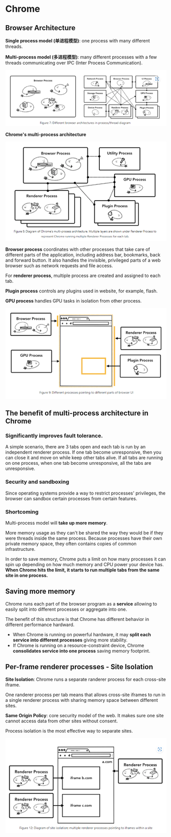 # Chrome

## Browser Architecture

**Single process model (单进程模型)**: one process with many different threads.

**Multi-process model (多进程模型)**: many different processes with a few threads communicating over IPC (Inter Process Communication).

![image-20221111113559251](.\png\image-20221111113559251.png)

**Chrome's multi-process architecture**

![image-20221111113917048](.\png\image-20221111113917048.png)

**Browser process** coordinates with other processes that take care of different parts of the application, including address bar, bookmarks, back and forward button. It also handles the invisible, privileged parts of  a web browser such as network requests and file access.

For **renderer process**, multiple process are created and assigned to each tab.

**Plugin process** controls any plugins used in website, for example, flash.

**GPU process** handles GPU tasks in isolation from other process.

![image-20221111132432151](.\png\image-20221111132432151.png)

## The benefit of multi-process architecture in Chrome

### Significantly improves fault tolerance.

A simple scenario, there are 3 tabs open and each tab is run by an independent renderer process. If one tab become unresponsive, then you can close it and move on while keep other tabs alive.  If all tabs are running on one process, when one tab become unresponsive, all the tabs are unresponsive.

### Security and sandboxing

Since operating systems provide a way to restrict processes' privileges, the browser can sandbox certain processes from certain features.

### Shortcoming

Multi-process model will **take up more memory**. 

More memory usage as they can't be shared the way they would be if they were threads inside the same process. Because processes have their own private memory space, they often contains copies of common infrastructure. 

In order to save memory, Chrome puts a limit on how many processes it can spin up depending on how much memory and CPU power your device has. **When Chrome hits the limit, it starts to run multiple tabs from the same site in one process.**

## Saving more memory

Chrome runs each part of the browser program as a **service** allowing to easily split into different processes or aggregate into one.

The benefit of this structure is that Chrome has different behavior in different performance hardward.

- When Chrome is running on powerful hardware, it may **split each service into different processes** giving more stability.
- If Chrome is running on a resource-constraint device, Chrome **consolidates service into one process** saving memory footprint.

## Per-frame renderer processes - Site Isolation

**Site Isolation**: Chrome runs a separate randerer process for each cross-site iframe.

One randerer process per tab means that allows cross-site iframes to run in a single renderer process with sharing memory space between different sites.

**Same Origin Policy**: core security model of the web. It makes sure one site cannot access data from other sites without consent. 

Process isolation is the most effective way to separate sites.

![image-20221117174436980](.\png\image-20221117174436980.png)